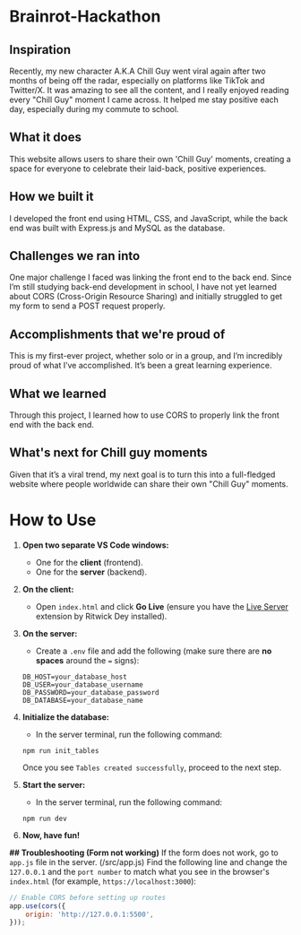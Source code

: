 # Brainrot-Hackathon

## Inspiration
Recently, my new character A.K.A Chill Guy went viral again after two months of being off the radar, especially on platforms like TikTok and Twitter/X. It was amazing to see all the content, and I really enjoyed reading every "Chill Guy" moment I came across. It helped me stay positive each day, especially during my commute to school.

## What it does
This website allows users to share their own 'Chill Guy' moments, creating a space for everyone to celebrate their laid-back, positive experiences.

## How we built it
I developed the front end using HTML, CSS, and JavaScript, while the back end was built with Express.js and MySQL as the database.

## Challenges we ran into
One major challenge I faced was linking the front end to the back end. Since I’m still studying back-end development in school, I have not yet  learned about CORS (Cross-Origin Resource Sharing) and initially struggled to get my form to send a POST request properly.

## Accomplishments that we're proud of
This is my first-ever project, whether solo or in a group, and I’m incredibly proud of what I’ve accomplished. It’s been a great learning experience.

## What we learned
Through this project, I learned how to use CORS to properly link the front end with the back end.

## What's next for Chill guy moments
Given that it’s a viral trend, my next goal is to turn this into a full-fledged website where people worldwide can share their own "Chill Guy" moments.

# How to Use

1. **Open two separate VS Code windows:**
   - One for the **client** (frontend).
   - One for the **server** (backend).

2. **On the client:**
   - Open `index.html` and click **Go Live** (ensure you have the [Live Server](https://marketplace.visualstudio.com/items?itemName=ritwickdey.LiveServer) extension by Ritwick Dey installed).

3. **On the server:**
   - Create a `.env` file and add the following (make sure there are **no spaces** around the `=` signs):
   ```
   DB_HOST=your_database_host
   DB_USER=your_database_username
   DB_PASSWORD=your_database_password
   DB_DATABASE=your_database_name

4. **Initialize the database:**
    - In the server terminal, run the following command:
    ```
    npm run init_tables
    ```
    Once you see `Tables created successfully`, proceed to the next step.

5. **Start the server:**
    - In the server terminal, run the following command:
    ```
    npm run dev
    ```

6. **Now, have fun!**

**## Troubleshooting (Form not working)**
If the form does not work, go to `app.js` file in the server. (/src/app.js)
Find the following line and change the `127.0.0.1` and the `port number` to match what you see in the browser's `index.html` (for example, `https://localhost:3000`):
```js
// Enable CORS before setting up routes
app.use(cors({
    origin: 'http://127.0.0.1:5500',
}));
```